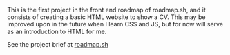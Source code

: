 This is the first project in the front end roadmap of roadmap.sh, and it consists of creating a basic HTML website to show a CV. This may be improved upon in the future when I learn CSS and JS, but for now will serve as an introduction to HTML for me.

See the project brief at [roadmap.sh](https://roadmap.sh/projects/single-page-cv)
